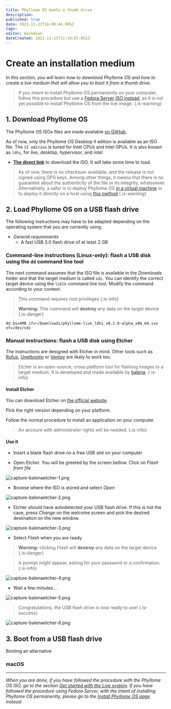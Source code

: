 ```yaml
---
title: Phyllome OS meets a thumb drive
description: 
published: true
date: 2021-11-21T16:00:44.995Z
tags: 
editor: markdown
dateCreated: 2021-11-13T11:34:07.852Z
---
```


# Create an installation medium

*In this section, you will learn how to download Phyllome OS and how to create a live medium that will allow you to boot it from a thumb drive.*

> If you intent to install Phyllome OS permanently on your computer, follow this procedure but use a [Fedora Server ISO instead](https://getfedora.org/en/server/), as it is not yet possible to install Phyllome OS from the live image.
{.is-warning}

## 1. Download Phyllome OS 

The Phyllome OS ISOs files are made available [on GitHub](https://github.com/PhyllomeOS/phyllomeos/releases).

As of now, only the Phyllome OS Desktop II edition is available as an ISO file. The `II edition` is tuned for Intel CPUs and Intel GPUs. It is also known as `ldhi`, for *live*, *desktop*, *hypervisor*, and *intel*. 

* [**The direct link**](https://github.com/PhyllomeOS/phyllomeos/releases/download/v.0.2.0-alpha/phyllome-live_ldhi_v0.2.0-alpha_x86_64.iso) to download the ISO. It will take some time to load. 

> As of now, there is no checksum available, and the release is not signed using GPG keys. Among other things, it means that there is no guarantee about the authenticity of the file or its integrity, whatsoever. Alternatively, a safer is to deploy Phyllome OS [in a virtual machine](https://github.com/PhyllomeOS/phyllomeos#how-to-hack-phyllome-os) or to deploy it directly on a host using [this method](/deploy/live)
{.is-warning}

## 2. Load Phyllome OS on a USB flash drive 

The following instructions may have to be adapted depending on the operating system that you are currently using.

* *General requirements*
    * A fast USB 3.0 flash drive of at least 2 GB

### Command-line instructions (Linux-only): flash a USB disk using the `dd` command line tool

The next command assumes that the ISO file is available in the *Downloads* folder and that the target medium is called `sdz`. You can identify the correct target device using the `lsblk` command line tool. Modify the command according to your context. 

> This command requires root privileges
{.is-info}

> **Warning:** This command will **destroy** any data on the target device
{.is-danger}

```
dd bs=4MB if=~/Downloads/phyllome-live_ldhi_v0.2.0-alpha_x86_64.iso of=/dev/sdz
```

### Manual instructions: flash a USB disk using Etcher

The instructions are designed with Etcher in mind. Other tools such as [Rufus](https://rufus.ie/en/), [Unetbootin](https://unetbootin.github.io/) or [Ventoy](https://www.ventoy.net/en/index.html) are likely to work too.  

> Etcher is an open-source, cross platform tool for flashing images to a target medium. It is developed and made available by [balena](https://www.balena.io/). 
{.is-info}

#### Install Etcher

You can download Etcher on [the official website](https://www.balena.io/etcher/).

Pick the right version depending on your platform.

Follow the normal procedure to install an application on your computer.

> An account with administrator rights will be needed.
{.is-info}

#### Use it

* Insert a blank flash drive on a free USB slot on your computer

* Open Etcher. You will be greeted by the screen bellow. Click on *Flash from file*

![capture-balenaetcher-1.png](/balena-etcher/capture-balenaetcher-1.png)

* Browse where the ISO is stored and select *Open*

![capture-balenaetcher-2.png](/balena-etcher/capture-balenaetcher-2.png)

* Etcher should have autodetected your USB flash drive. If this is not the case, press *Change* on the welcome screen and pick the desired destination on the new window.

![capture-balenaetcher-3.png](/balena-etcher/capture-balenaetcher-3.png)

* Select *Flash* when you are ready

> **Warning:** clicking *Flash* will **destroy** any data on the target device
{.is-danger}

> A prompt might appear, asking for your password or a confirmation.  
{.is-info}

![capture-balenaetcher-4.png](/balena-etcher/capture-balenaetcher-4.png)

* Wait a few minutes...

![capture-balenaetcher-5.png](/balena-etcher/capture-balenaetcher-5.png)

> Congratulations, the USB flash drive is now ready to use!
{.is-success}

![capture-balenaetcher-6.png](/balena-etcher/capture-balenaetcher-6.png)

## 3. Boot from a USB flash drive

Booting an alternative 

### macOS



---

*When you are done, if you have followed the procedure with the Phyllome OS ISO, go to the section [Get started with the Live system](/getstarted/live). If you have followed the procedure using Fedora Server, with the intent of installing Phyllome OS permanently, please go to the [Install Phyllome OS page](https://wiki.phyllo.me/deploy/install) instead* 